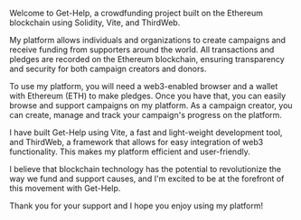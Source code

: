 Welcome to Get-Help, a crowdfunding project built on the Ethereum blockchain using Solidity, Vite, and ThirdWeb.

My platform allows individuals and organizations to create campaigns and receive funding from supporters around the world. All transactions and pledges are recorded on the Ethereum blockchain, ensuring transparency and security for both campaign creators and donors.

To use my platform, you will need a web3-enabled browser and a wallet with Ethereum (ETH) to make pledges. Once you have that, you can easily browse and support campaigns on my platform. As a campaign creator, you can create, manage and track your campaign's progress on the platform.

I have built Get-Help using Vite, a fast and light-weight development tool, and ThirdWeb, a framework that allows for easy integration of web3 functionality. This makes my platform efficient and user-friendly.

I believe that blockchain technology has the potential to revolutionize the way we fund and support causes, and I'm excited to be at the forefront of this movement with Get-Help.

Thank you for your support and I hope you enjoy using my platform!
